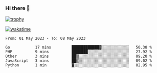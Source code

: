 ### Hi there 👋

[![trophy](https://github-profile-trophy.vercel.app/?username=cxnky&theme=dracula)](https://github.com/ryo-ma/github-profile-trophy)

[![wakatime](https://wakatime.com/badge/user/1c39c599-5497-41b9-a5be-2c4676e7fd23.svg)](https://wakatime.com/@1c39c599-5497-41b9-a5be-2c4676e7fd23)
<!--START_SECTION:waka-->

```text
From: 01 May 2023 - To: 08 May 2023

Go           17 mins         ████████████▓░░░░░░░░░░░░   50.38 %
PHP          9 mins          ███████░░░░░░░░░░░░░░░░░░   27.92 %
Other        3 mins          ██▒░░░░░░░░░░░░░░░░░░░░░░   09.20 %
JavaScript   3 mins          ██▒░░░░░░░░░░░░░░░░░░░░░░   09.02 %
Python       1 min           ▓░░░░░░░░░░░░░░░░░░░░░░░░   02.95 %
```

<!--END_SECTION:waka-->
